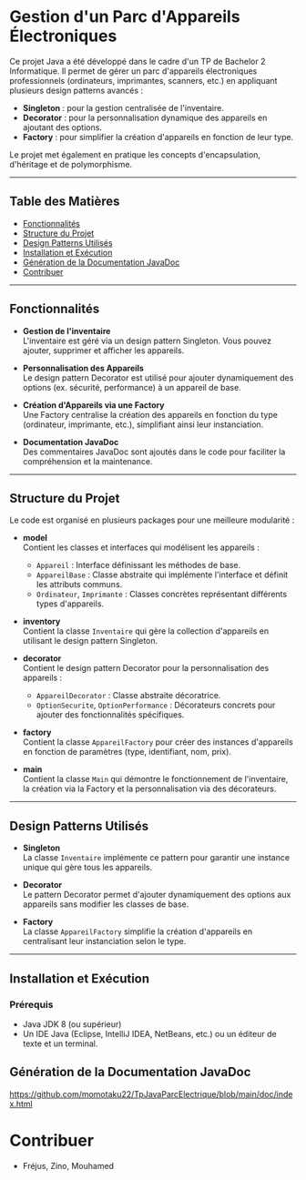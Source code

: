# Gestion d'un Parc d'Appareils Électroniques

Ce projet Java a été développé dans le cadre d'un TP de Bachelor 2 Informatique. Il permet de gérer un parc d'appareils électroniques professionnels (ordinateurs, imprimantes, scanners, etc.) en appliquant plusieurs design patterns avancés :

- **Singleton** : pour la gestion centralisée de l'inventaire.
- **Decorator** : pour la personnalisation dynamique des appareils en ajoutant des options.
- **Factory** : pour simplifier la création d'appareils en fonction de leur type.

Le projet met également en pratique les concepts d'encapsulation, d'héritage et de polymorphisme.

---

## Table des Matières

- [Fonctionnalités](#fonctionnalités)
- [Structure du Projet](#structure-du-projet)
- [Design Patterns Utilisés](#design-patterns-utilisés)
- [Installation et Exécution](#installation-et-exécution)
- [Génération de la Documentation JavaDoc](#génération-de-la-documentation-javadoc)
- [Contribuer](#contribuer)


---

## Fonctionnalités

- **Gestion de l'inventaire**  
  L'inventaire est géré via un design pattern Singleton. Vous pouvez ajouter, supprimer et afficher les appareils.
  
- **Personnalisation des Appareils**  
  Le design pattern Decorator est utilisé pour ajouter dynamiquement des options (ex. sécurité, performance) à un appareil de base.
  
- **Création d'Appareils via une Factory**  
  Une Factory centralise la création des appareils en fonction du type (ordinateur, imprimante, etc.), simplifiant ainsi leur instanciation.
  
- **Documentation JavaDoc**  
  Des commentaires JavaDoc sont ajoutés dans le code pour faciliter la compréhension et la maintenance.

---

## Structure du Projet

Le code est organisé en plusieurs packages pour une meilleure modularité :

- **model**  
  Contient les classes et interfaces qui modélisent les appareils :
  - `Appareil` : Interface définissant les méthodes de base.
  - `AppareilBase` : Classe abstraite qui implémente l'interface et définit les attributs communs.
  - `Ordinateur`, `Imprimante` : Classes concrètes représentant différents types d'appareils.

- **inventory**  
  Contient la classe `Inventaire` qui gère la collection d'appareils en utilisant le design pattern Singleton.

- **decorator**  
  Contient le design pattern Decorator pour la personnalisation des appareils :
  - `AppareilDecorator` : Classe abstraite décoratrice.
  - `OptionSecurite`, `OptionPerformance` : Décorateurs concrets pour ajouter des fonctionnalités spécifiques.

- **factory**  
  Contient la classe `AppareilFactory` pour créer des instances d'appareils en fonction de paramètres (type, identifiant, nom, prix).

- **main**  
  Contient la classe `Main` qui démontre le fonctionnement de l'inventaire, la création via la Factory et la personnalisation via des décorateurs.

---

## Design Patterns Utilisés

- **Singleton**  
  La classe `Inventaire` implémente ce pattern pour garantir une instance unique qui gère tous les appareils.

- **Decorator**  
  Le pattern Decorator permet d'ajouter dynamiquement des options aux appareils sans modifier les classes de base.

- **Factory**  
  La classe `AppareilFactory` simplifie la création d'appareils en centralisant leur instanciation selon le type.

---

## Installation et Exécution

### Prérequis

- Java JDK 8 (ou supérieur)
- Un IDE Java (Eclipse, IntelliJ IDEA, NetBeans, etc.) ou un éditeur de texte et un terminal.

## Génération de la Documentation JavaDoc

https://github.com/momotaku22/TpJavaParcElectrique/blob/main/doc/index.html


# Contribuer 

- Fréjus, Zino, Mouhamed
